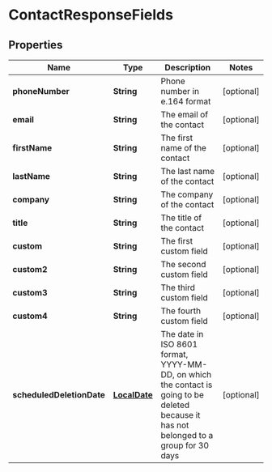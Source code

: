 
# ContactResponseFields

## Properties
Name | Type | Description | Notes
------------ | ------------- | ------------- | -------------
**phoneNumber** | **String** | Phone number in e.164 format |  [optional]
**email** | **String** | The email of the contact |  [optional]
**firstName** | **String** | The first name of the contact |  [optional]
**lastName** | **String** | The last name of the contact |  [optional]
**company** | **String** | The company of the contact |  [optional]
**title** | **String** | The title of the contact |  [optional]
**custom** | **String** | The first custom field |  [optional]
**custom2** | **String** | The second custom field |  [optional]
**custom3** | **String** | The third custom field |  [optional]
**custom4** | **String** | The fourth custom field |  [optional]
**scheduledDeletionDate** | [**LocalDate**](LocalDate.md) | The date in ISO 8601 format, YYYY-MM-DD,  on which the contact is going to be deleted  because it has not belonged to a group for 30 days |  [optional]



